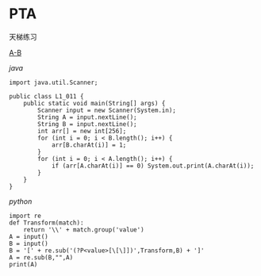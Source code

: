 # PTA
天梯练习

[A-B](https://pintia.cn/problem-sets/994805046380707840/problems/994805130426171392)

_java_

    import java.util.Scanner;

    public class L1_011 {
        public static void main(String[] args) {
            Scanner input = new Scanner(System.in);
            String A = input.nextLine();
            String B = input.nextLine();
            int arr[] = new int[256];
            for (int i = 0; i < B.length(); i++) {
                arr[B.charAt(i)] = 1;
            }
            for (int i = 0; i < A.length(); i++) {
                if (arr[A.charAt(i)] == 0) System.out.print(A.charAt(i));
            }
        }
    }

_python_

    import re
    def Transform(match):
        return '\\' + match.group('value')
    A = input()
    B = input()
    B = '[' + re.sub('(?P<value>[\[\]])',Transform,B) + ']'
    A = re.sub(B,"",A)
    print(A)
